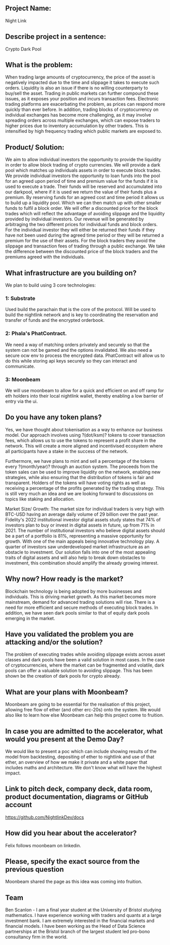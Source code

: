 ## Project Name: 
Night Link 

## Describe project in a sentence: 
Crypto Dark Pool

## What is the problem: 
When trading large amounts of cryptocurrency, the price of the asset is negatively impacted due to the time and slippage it takes to execute such orders. Liquidity is also an issue if there is no willing counterparty to buy/sell the asset. Trading in public markets can further compound these issues, as it exposes your position and incurs transaction fees. Electronic trading platforms are exacerbating the problem, as prices can respond more quickly than ever before. In addition, trading blocks of cryptocurrency on individual exchanges has become more challenging, as it may involve spreading orders across multiple exchanges, which can expose traders to higher prices due to inventory accumulation by other traders. This is intensified by high frequency trading which public markets are exposed to. 

## Product/ Solution:
We aim to allow individual investors the opportunity to provide the liquidity in order to allow block trading of crypto currencies. We will provide a dark pool which matches up individuals assets in order to execute block trades. We provide individual investors the opportunity to loan funds into the pool for an agreed upon period of time and premium value for the funds if it is used to execute a trade. Their funds will be reserved and accumulated into our darkpool, where if it is used we return the value of their funds plus a premium. By reserving funds for an agreed cost and time period it allows us to build up a liquidity pool. Which we can then match up with other smaller funds to fulfil a block order. We will offer a discounted price for the block trades which will reflect the advantage of avoiding slippage and the liquidity provided by individual investors. Our revenue will be generated by arbitraging the two different prices for individual funds and block orders. For the individual investor they will either be returned their funds if they have not been used during the agreed time period or they will be returned a premium for the use of their assets. For the block traders they avoid the slippage and transaction fees of trading through a public exchange. We take the difference between the discounted price of the block traders and the premiums agreed with the individuals. 

## What infrastructure are you building on?
We plan to build using 3 core technologies:
### 1: Substrate
Used build the parachain that is the core of the protocol. Will be used to build the nightlink network and is key to coordinating the reservation and transfer of funds and the encrypted orderbook. 

 ### 2: Phala's PhatContract.
We need a way of matching orders privately and securely so that the system can not be gamed and the options invalidated. We also need a secure ocw env to process the encrypted data. PhatContract will allow us to do this while storing api keys securely so they can interact and communicate.

 ### 3: Moonbeam
We will use moonbeam to allow for a quick and efficient on and off ramp for eth holders into their local nightlink wallet, thereby enabling a low barrier of entry via the ui.

 ## Do you have any token plans?
Yes, we have thought about tokenisation as a way to enhance our business model. Our approach involves using ?(dot/ksm)? tokens to cover transaction fees, which allows us to use the tokens to represent a profit share in the network. This will create a more aligned and incentivised ecosystem where all participants have a stake in the success of the network.

Furthermore, we have plans to mint and sell a percentage of the tokens every ?(month/year)? through an auction system. The proceeds from the token sales can be used to improve liquidity on the network, enabling new strategies, while also ensuring that the distribution of tokens is fair and transparent.
Holders of the tokens will have voting rights as well as receiving a percentage of the profits generated by the trading strategy.
This is still very much an idea and we are looking forward to discussions on topics like staking and allocation.

Market Size/ Growth: 
The market size for individual traders is very high with BTC-USD having an average daily volume of 29 billion over the past year. Fidelity's 2022 institutional investor digital assets study states that 74% of investors plan to buy or invest in digital assets in future, up from 71% in 2021. The number of institutional investors who believe digital assets should be a part of a portfolio is 81%, representing a massive opportunity for growth. With one of the main appeals being innovative technology play. A quarter of investors saw underdeveloped market infrastructure as an obstacle to investment. Our solution falls into one of the most appealing traits of digital assets and will also help to break down obstacles to investment, this combination should amplify the already growing interest. 

## Why now? How ready is the market?
Blockchain technology is being adopted by more businesses and individuals. This is driving market growth. As this market becomes more mainstream, demand for advanced trading solutions will rise. There is a need for more efficient and secure methods of executing block trades. In addition, we have seen dark pools similar to that of equity dark pools emerging in the market.

## Have you validated the problem you are attacking and/or the solution?
The problem of executing trades while avoiding slippage exists across asset classes and dark pools have been a valid solution in most cases. In the case of cryptocurrencies, where the market can be fragmented and volatile, dark pools can offer a valuable solution to avoiding slippage. This has been shown be the creation of dark pools for crypto already. 

## What are your plans with Moonbeam?
Moonbeam are going to be essential for the realisation of this project, allowing free flow of ether (and other erc-20s) onto the system. We would also like to learn how else Moonbeam can help this project come to fruition.    

## In case you are admitted to the accelerator, what would you present at the Demo Day?
We would like to present a poc which can include showing results of the model from backtesting, depositing of ether to nightlink and use of that ether, an overview of how we make it private and a white paper that includes maths and architecture. We don't know what will have the highest impact.

## Link to pitch deck, company deck, data room, product documentation, diagrams or GitHub account
https://github.com/NightlinkDev/docs

## How did you hear about the accelerator?
Felix follows moonbeam on linkedin.

## Please, specify the exact source from the previous question
Moonbeam shared the page as this idea was coming into fruition.

## Team 
Ben Scanlon - I am a final year student at the University of Bristol studying mathematics. I have experience working with traders and quants at a large investment bank. I am extremely interested in the financial markets and financial models. I have been working as the Head of Data Science partnerships at the Bristol branch of the largest student led pro-bono consultancy firm in the world. 

